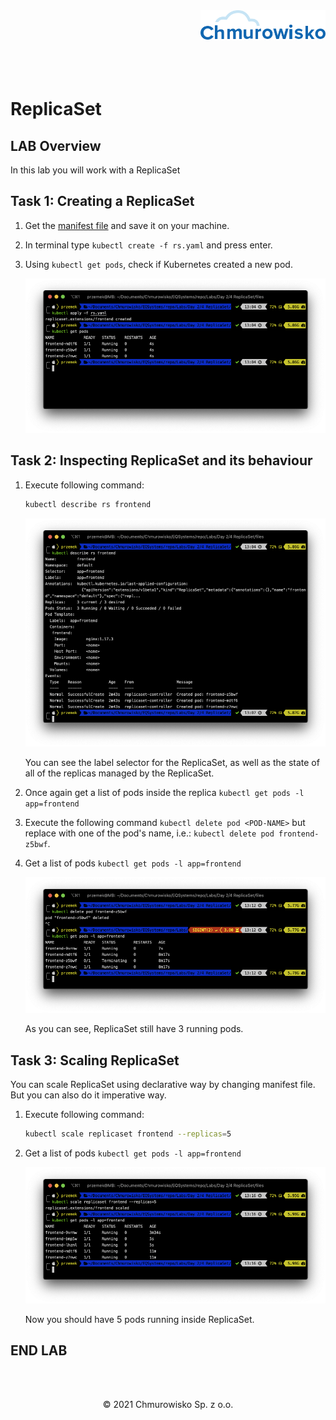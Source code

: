 <img src="./img/logo.png" alt="Chmurowisko logo" width="200" align="right">
<br><br>
<br><br>
<br><br>

# ReplicaSet

## LAB Overview

In this lab you will work with a ReplicaSet

## Task 1: Creating a ReplicaSet

1. Get the [manifest file](./files/rs.yaml) and save it on your machine.
1. In terminal type `kubectl create -f rs.yaml` and press enter.
1. Using `kubectl get pods`, check if Kubernetes created a new pod.

    ![img](./img/replicaset1.png)

## Task 2: Inspecting ReplicaSet and its behaviour

1. Execute following command:

    ```bash
    kubectl describe rs frontend
    ```

    ![img](./img/replicaset2.png)

    You can see the label selector for the ReplicaSet, as well as the state of all of the replicas managed by the ReplicaSet.

1. Once again get a list of pods inside the replica `kubectl get pods -l app=frontend`
1. Execute the following command `kubectl delete pod <POD-NAME>` but replace _<POD-NAME>_ with one of the pod's name, i.e.: `kubectl delete pod frontend-z5bwf`.
1. Get a list of pods `kubectl get pods -l app=frontend`

    ![img](./img/replicaset3.png)

    As you can see, ReplicaSet still have 3 running pods.

## Task 3: Scaling ReplicaSet

You can scale ReplicaSet using declarative way by changing manifest file. But you can also do it imperative way.

1. Execute following command:

    ```bash
    kubectl scale replicaset frontend --replicas=5
    ```

2. Get a list of pods `kubectl get pods -l app=frontend`

    ![img](./img/replicaset4.png)

    Now you should have 5 pods running inside ReplicaSet.

## END LAB

<br><br>

<center><p>&copy; 2021 Chmurowisko Sp. z o.o.<p></center>

